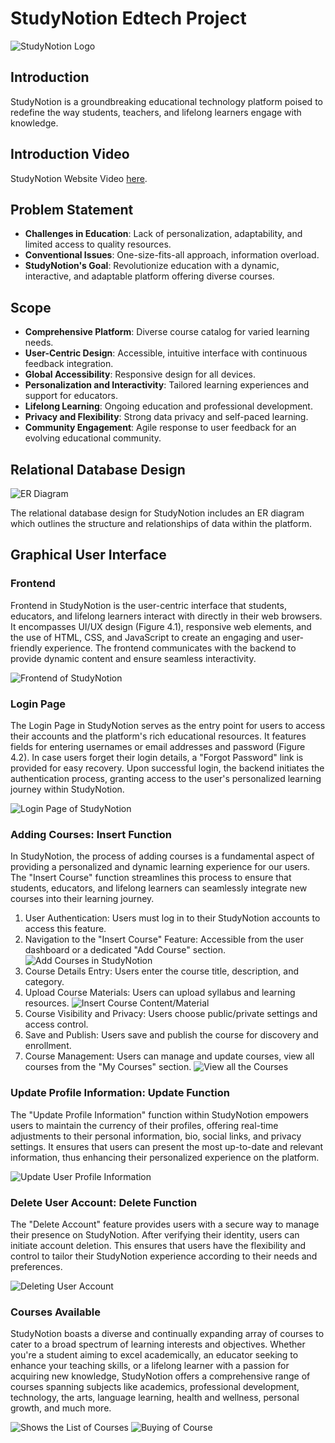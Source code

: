 # StudyNotion Edtech Project

![StudyNotion Logo](./public/Logo-Full-Light.png)

## Introduction

StudyNotion is a groundbreaking educational technology platform poised to redefine the way students, teachers, and lifelong learners engage with knowledge.

## Introduction Video

StudyNotion Website Video [here](./public/studynotion.mp4).

## Problem Statement

- **Challenges in Education**: Lack of personalization, adaptability, and limited access to quality resources.
- **Conventional Issues**: One-size-fits-all approach, information overload.
- **StudyNotion's Goal**: Revolutionize education with a dynamic, interactive, and adaptable platform offering diverse courses.

## Scope

- **Comprehensive Platform**: Diverse course catalog for varied learning needs.
- **User-Centric Design**: Accessible, intuitive interface with continuous feedback integration.
- **Global Accessibility**: Responsive design for all devices.
- **Personalization and Interactivity**: Tailored learning experiences and support for educators.
- **Lifelong Learning**: Ongoing education and professional development.
- **Privacy and Flexibility**: Strong data privacy and self-paced learning.
- **Community Engagement**: Agile response to user feedback for an evolving educational community.

## Relational Database Design

![ER Diagram](./public/RelationalDiagram.jpg)

The relational database design for StudyNotion includes an ER diagram which outlines the structure and relationships of data within the platform.

## Graphical User Interface

### Frontend

Frontend in StudyNotion is the user-centric interface that students, educators, and lifelong learners interact with directly in their web browsers. It encompasses UI/UX design (Figure 4.1), responsive web elements, and the use of HTML, CSS, and JavaScript to create an engaging and user-friendly experience. The frontend communicates with the backend to provide dynamic content and ensure seamless interactivity.

![Frontend of StudyNotion](./public/FrontPage.jpg)

### Login Page

The Login Page in StudyNotion serves as the entry point for users to access their accounts and the platform's rich educational resources. It features fields for entering usernames or email addresses and password (Figure 4.2). In case users forget their login details, a "Forgot Password" link is provided for easy recovery. Upon successful login, the backend initiates the authentication process, granting access to the user's personalized learning journey within StudyNotion.

![Login Page of StudyNotion](./public/LoginPage.jpg)

### Adding Courses: Insert Function

In StudyNotion, the process of adding courses is a fundamental aspect of providing a personalized and dynamic learning experience for our users. The "Insert Course" function streamlines this process to ensure that students, educators, and lifelong learners can seamlessly integrate new courses into their learning journey.

1. User Authentication: Users must log in to their StudyNotion accounts to access this feature.
2. Navigation to the "Insert Course" Feature: Accessible from the user dashboard or a dedicated "Add Course" section.
   ![Add Courses in StudyNotion](./public/AddCourse.jpg)
3. Course Details Entry: Users enter the course title, description, and category.
4. Upload Course Materials: Users can upload syllabus and learning resources.
   ![Insert Course Content/Material](./public/InsertCourse.jpg)
5. Course Visibility and Privacy: Users choose public/private settings and access control.
6. Save and Publish: Users save and publish the course for discovery and enrollment.
7. Course Management: Users can manage and update courses, view all courses from the "My Courses" section.
   ![View all the Courses](./public//ViewCourse.jpg)

### Update Profile Information: Update Function

The "Update Profile Information" function within StudyNotion empowers users to maintain the currency of their profiles, offering real-time adjustments to their personal information, bio, social links, and privacy settings. It ensures that users can present the most up-to-date and relevant information, thus enhancing their personalized experience on the platform.

![Update User Profile Information](./public/UpdateUser.jpg)

### Delete User Account: Delete Function

The "Delete Account" feature provides users with a secure way to manage their presence on StudyNotion. After verifying their identity, users can initiate account deletion. This ensures that users have the flexibility and control to tailor their StudyNotion experience according to their needs and preferences.

![Deleting User Account](./public/DeleteUser.jpg)

### Courses Available

StudyNotion boasts a diverse and continually expanding array of courses to cater to a broad spectrum of learning interests and objectives. Whether you're a student aiming to excel academically, an educator seeking to enhance your teaching skills, or a lifelong learner with a passion for acquiring new knowledge, StudyNotion offers a comprehensive range of courses spanning subjects like academics, professional development, technology, the arts, language learning, health and wellness, personal growth, and much more.

![Shows the List of Courses](./public/ShowCourses.jpg)
![Buying of Course](./public/BuyCourse.jpg)

<!-- ## Test Cases

1. **User Registration and Authentication:**

   - Verify successful registration with valid information.
   - Confirm email verification and account activation.
   - Ensure users cannot log in without email confirmation.

2. **Course Management:**

   - Test course creation with accurate details.
   - Verify enrolled users' access to course content.
   - Confirm educators' ability to manage course materials and student enrollment.

3. **Profile Management:**

   - Ensure users can edit their profile information.
   - Confirm users can only view their own profiles.

4. **Course Progress and Assessment:**

   - Verify users can track course progress.
   - Check accurate grading and recording of assessments.

5. **Search and Discovery:**
   - Test search functionality for finding courses.
   - Verify course recommendations based on user preferences. -->
